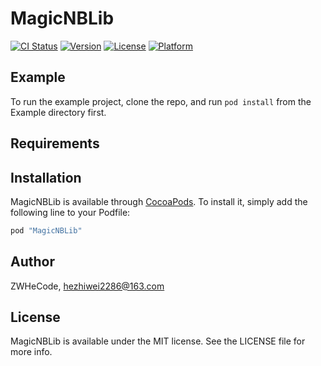 # MagicNBLib

[![CI Status](http://img.shields.io/travis/ZWHeCode/MagicNBLib.svg?style=flat)](https://travis-ci.org/ZWHeCode/MagicNBLib)
[![Version](https://img.shields.io/cocoapods/v/MagicNBLib.svg?style=flat)](http://cocoapods.org/pods/MagicNBLib)
[![License](https://img.shields.io/cocoapods/l/MagicNBLib.svg?style=flat)](http://cocoapods.org/pods/MagicNBLib)
[![Platform](https://img.shields.io/cocoapods/p/MagicNBLib.svg?style=flat)](http://cocoapods.org/pods/MagicNBLib)

## Example

To run the example project, clone the repo, and run `pod install` from the Example directory first.

## Requirements

## Installation

MagicNBLib is available through [CocoaPods](http://cocoapods.org). To install
it, simply add the following line to your Podfile:

```ruby
pod "MagicNBLib"
```

## Author

ZWHeCode, hezhiwei2286@163.com

## License

MagicNBLib is available under the MIT license. See the LICENSE file for more info.
